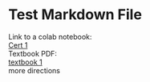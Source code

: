 # Test Markdown File
Link to a colab notebook:<br>
[Cert 1](error)<br>
Textbook PDF:<br>
[textbook 1](/Algebra-with-Python/Bus-Math-text-Oliver.pdf)<br>
more directions

